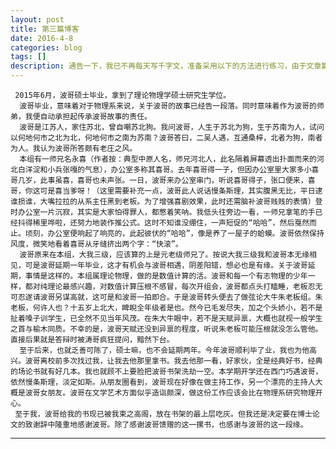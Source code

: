 ```yaml
---
layout: post
title: 第三篇博客
date: 2016-4-8
categories: blog
tags: []
description: 通告一下，我已不再每天写千字文，准备采用以下的方法进行练习，由于文章篇幅较长，链接较多，建议到简书或>博客进行阅读。^M
---
```

     2015年6月，波哥硕士毕业，拿到了理论物理学硕士研究生学位。
      波哥毕业，意味着对于物理系来说，关于波哥的故事已经告一段落。同时意味着作为波哥的师弟，我便自动承担起传承波哥故事的责任。
      波哥是江苏人，家住苏北，曾自嘲苏北狗。我问波哥，人生于苏北为狗，生于苏南为人，试问以何地何市之北为北，何地何市之南为苏南？波哥答曰，二吴人遇，互通桑梓，北者为狗，南者为人。我认为波哥所答颇有老庄之风。
      本组有一师兄名永喜（作者按：典型中原人名，师兄河北人，此名隔着屏幕透出扑面而来的河北白洋淀和小兵张嘎的气息），办公室多称其喜哥。去年喜哥得一子，但因办公室里大家多小喜哥几岁，此事虽喜，喜哥也未声张。一日，波哥来办公室串门，听说喜哥得子，张口便来，喜哥，你这可是喜当爹呀！（这里需要补充一点，波哥此人说话慢条斯理，其实腹黑无比，平日逮谁损谁，大嘴拉拉的从系主任黑到老板。为了增强喜剧效果，此时还需脑补波哥贱贱的表情）登时办公室一片沉寂，其实是大家怕得罪人，都憋着笑呐。我低头往旁边一看，一师兄拿笔的手已经抖得稀里哗啦，还努力地装作推公式。这时不知谁没绷住，一声短促的“哈哈”，然后戛然而止。顷刻，办公室便响起了响亮的，此起彼伏的“哈哈”，像是养了一屋子的蛤蟆。波哥依然保持风度，微笑地看着喜哥从牙缝挤出两个字：“快滚”。
      波哥原来在本组，大我三级，应该算的上是元老级师兄了。按说大我三级我和波哥本无缘相见，可是波哥延期一年毕业，这才有机会与波哥相遇，阴差阳错，想必也是有缘。关于波哥延期，事情是这样的。本组属理论物理，做的是数值计算的活。波哥和每一个有志物理的少年一样，都对纯理论最感兴趣，对数值计算压根不感冒，每次开组会，波哥都点头打瞌睡，老板忍无可忍遂请波哥另谋高就，这可是和波哥一拍即合。于是波哥转头便去了做弦论大牛朱老板组。朱老板，何许人也？十五岁上北大，睥睨全年级者是也。然今已毛发尽失，加之个头娇小，若不是扯着嗓子训学生，已全然不见当年风茂。在朱大牛眼中，若不是天赋异禀，大概也就视一般学生之首与榆木同质。不幸的是，波哥天赋还没到异禀的程度，听说朱老板可能压根就没怎么管他。直接后果就是答辩时被涛哥疯狂提问，黯然下台。
      至于后来，也就乏善可陈了，硕士嘛，也不会延期两年。今年波哥顺利毕了业，我也为他高兴。波哥离校前多次找过我，让我去他那里拿书。我去他那一看，好家伙，全是经典好书，经典的场论书就有好几本。我也就顾不上要脸把波哥书架洗劫一空。本学期开学还在西门巧遇波哥，依然慢条斯理，淡定如斯。从朋友圈看到，波哥现在好像在做主持工作，另一个漂亮的主持人大概是波哥女朋友。波哥在文学艺术方面似乎造诣颇深，做这份工作应该会比在物理系研究物理开心。
     至于我，波哥给我的书现已被我束之高阁，放在书架的最上层吃灰。但我还是决定要在博士论文的致谢辞中隆重地感谢波哥。除了感谢波哥馈赠的这一摞书，也感谢与波哥的这一段缘。



---

